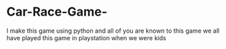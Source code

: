 # Car-Race-Game-
I make this game using python and all of you are known to this game we all have played this game in playstation when we were kids
